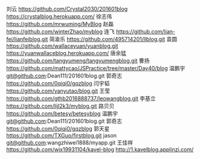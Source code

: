 刘云
https://github.com/Crystal2030/201601blog
https://crystalblog.herokuapp.com/
徐志伟
https://github.com/mrwuming/MyBlog
赵磊
https://github.com/winterZhao/myblog
连飞
https://github.com/lian-fei/lianfeiblog.git
简渝乐
https://github.com/495714201/llblog.git
袁圆
https://github.com/wallaceyuan/yuanblog.git
https://yuanwallaceblog.herokuapp.com/
唐余猛
https://github.com/tangyumeng/tangyumengblog.git
曹扬
https://github.com/mattycao/JSPractice/tree/master/Day40/blog
温鹏宇
git@github.com:Dean111/201601blog.git
郭奇志
https://github.com/0qiqi0/gqzblog
闫宇韬
https://github.com/yanyutao/blog.git 
王莹
https://github.com/gthb2016888737/leowangblog.git
李基立
https://github.com/lijl2k3/myblog.git
路贝贝
https://github.com/betesy/betesyblog
温鹏宇
git@github.com:Dean111/201601blog.git
郭奇志
https://github.com/0qiqi0/gqzblog
郭天星
https://github.com/TXGuo/firstblog.git
jason
git@github.com:wangzhiwei1888/myapp.git
王佳祥
https://github.com/wjx19931104/kavel-blog
http://1.kavelblog.applinzi.com/
